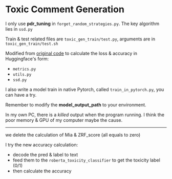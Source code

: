# Toxic Comment Generation

I only use **pdr_tuning** in `forget_random_strategies.py`. The key algorithm lies in `ssd.py`

Train & test related files are `toxic_gen_train/test.py`, arguments are in `toxic_gen_train/test.sh`

Modified from [original code](https://github.com/if-loops/selective-synaptic-dampening/) to calculate the loss & accuracy in Huggingface's form:

- `metrics.py`
- `utils.py`
- `ssd.py`

I also write a model train in native Pytorch, called `train_in_pytorch.py`, you can have a try.

Remember to modify the **model_output_path** to your environment.

In my own PC, there is a *killed* output when the program running. I think the poor memory & GPU of my computer maybe the cause.

---

we delete the calculation of Mia & ZRF_score (all equals to zero)

I try the new accuracy calculation:

- decode the pred & label to text
- feed them to the `roberta_toxicity_classifier` to get the toxicity label (0/1)
- then calculate the accuracy